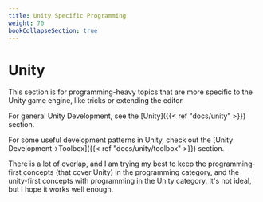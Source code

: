 ```yaml
---
title: Unity Specific Programming 
weight: 70
bookCollapseSection: true
---
```


# Unity

This section is for programming-heavy topics that are more specific to the Unity game engine, like tricks or extending the editor. 

For general Unity Development, see the [Unity]({{< ref "docs/unity" >}}) section.

For some useful development patterns in Unity, check out the [Unity Development->Toolbox]({{< ref "docs/unity/toolbox" >}}) section.

There is a lot of overlap, and I am trying my best to keep the programming-first concepts (that cover Unity) in the programming category, and the unity-first concepts with programming in the Unity category. It's not ideal, but I hope it works well enough. 